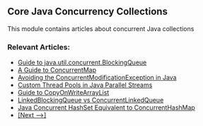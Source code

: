 ## Core Java Concurrency Collections

This module contains articles about concurrent Java collections

### Relevant Articles: 
- [Guide to java.util.concurrent.BlockingQueue](http://www.baeldung.com/java-blocking-queue)
- [A Guide to ConcurrentMap](http://www.baeldung.com/java-concurrent-map)
- [Avoiding the ConcurrentModificationException in Java](http://www.baeldung.com/java-concurrentmodificationexception)
- [Custom Thread Pools in Java Parallel Streams](https://www.baeldung.com/java-8-parallel-streams-custom-threadpool)
- [Guide to CopyOnWriteArrayList](http://www.baeldung.com/java-copy-on-write-arraylist)
- [LinkedBlockingQueue vs ConcurrentLinkedQueue](https://www.baeldung.com/java-queue-linkedblocking-concurrentlinked)
- [Java Concurrent HashSet Equivalent to ConcurrentHashMap](https://www.baeldung.com/java-concurrent-hashset-concurrenthashmap)
- [[Next -->]](/core-java-modules/core-java-concurrency-collections-2)
